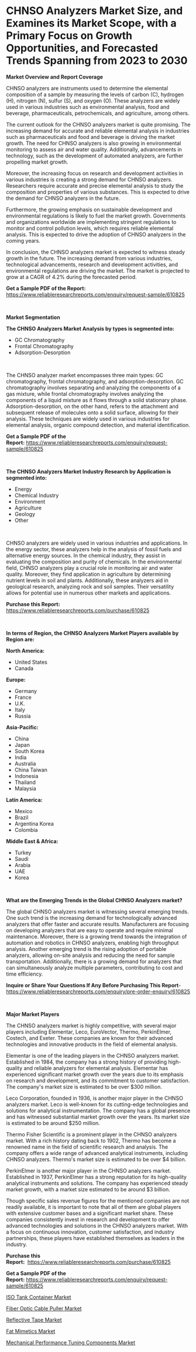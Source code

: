 <p><h1>CHNSO Analyzers Market Size, and Examines its Market Scope, with a Primary Focus on Growth Opportunities, and Forecasted Trends Spanning from 2023 to 2030</h1></p><p><strong>Market Overview and Report Coverage</strong></p>
<p><p>CHNSO analyzers are instruments used to determine the elemental composition of a sample by measuring the levels of carbon (C), hydrogen (H), nitrogen (N), sulfur (S), and oxygen (O). These analyzers are widely used in various industries such as environmental analysis, food and beverage, pharmaceuticals, petrochemicals, and agriculture, among others.</p><p>The current outlook for the CHNSO analyzers market is quite promising. The increasing demand for accurate and reliable elemental analysis in industries such as pharmaceuticals and food and beverage is driving the market growth. The need for CHNSO analyzers is also growing in environmental monitoring to assess air and water quality. Additionally, advancements in technology, such as the development of automated analyzers, are further propelling market growth.</p><p>Moreover, the increasing focus on research and development activities in various industries is creating a strong demand for CHNSO analyzers. Researchers require accurate and precise elemental analysis to study the composition and properties of various substances. This is expected to drive the demand for CHNSO analyzers in the future.</p><p>Furthermore, the growing emphasis on sustainable development and environmental regulations is likely to fuel the market growth. Governments and organizations worldwide are implementing stringent regulations to monitor and control pollution levels, which requires reliable elemental analysis. This is expected to drive the adoption of CHNSO analyzers in the coming years.</p><p>In conclusion, the CHNSO analyzers market is expected to witness steady growth in the future. The increasing demand from various industries, technological advancements, research and development activities, and environmental regulations are driving the market. The market is projected to grow at a CAGR of 4.2% during the forecasted period.</p></p>
<p><strong>Get a Sample PDF of the Report:</strong> <a href="https://www.reliableresearchreports.com/enquiry/request-sample/610825">https://www.reliableresearchreports.com/enquiry/request-sample/610825</a></p>
<p>&nbsp;</p>
<p><strong>Market Segmentation</strong></p>
<p><strong>The CHNSO Analyzers Market Analysis by types is segmented into:</strong></p>
<p><ul><li>GC Chromatography</li><li>Frontal Chromatography</li><li>Adsorption-Desorption</li></ul></p>
<p>&nbsp;</p>
<p><p>The CHNSO analyzer market encompasses three main types: GC chromatography, frontal chromatography, and adsorption-desorption. GC chromatography involves separating and analyzing the components of a gas mixture, while frontal chromatography involves analyzing the components of a liquid mixture as it flows through a solid stationary phase. Adsorption-desorption, on the other hand, refers to the attachment and subsequent release of molecules onto a solid surface, allowing for their analysis. These techniques are widely used in various industries for elemental analysis, organic compound detection, and material identification.</p></p>
<p><strong>Get a Sample PDF of the Report:</strong>&nbsp;<a href="https://www.reliableresearchreports.com/enquiry/request-sample/610825">https://www.reliableresearchreports.com/enquiry/request-sample/610825</a></p>
<p>&nbsp;</p>
<p><strong>The CHNSO Analyzers Market Industry Research by Application is segmented into:</strong></p>
<p><ul><li>Energy</li><li>Chemical Industry</li><li>Environment</li><li>Agriculture</li><li>Geology</li><li>Other</li></ul></p>
<p>&nbsp;</p>
<p><p>CHNSO analyzers are widely used in various industries and applications. In the energy sector, these analyzers help in the analysis of fossil fuels and alternative energy sources. In the chemical industry, they assist in evaluating the composition and purity of chemicals. In the environmental field, CHNSO analyzers play a crucial role in monitoring air and water quality. Moreover, they find application in agriculture by determining nutrient levels in soil and plants. Additionally, these analyzers aid in geological research, analyzing rock and soil samples. Their versatility allows for potential use in numerous other markets and applications.</p></p>
<p><strong>Purchase this Report:</strong>&nbsp; <a href="https://www.reliableresearchreports.com/purchase/610825">https://www.reliableresearchreports.com/purchase/610825</a></p>
<p>&nbsp;</p>
<p><strong>In terms of Region, the CHNSO Analyzers Market Players available by Region are:</strong></p>
<p>
    <p> <strong> North America: </strong>
        <ul>
            <li>United States</li>
            <li>Canada</li>
        </ul>
        </p> 
    <p> <strong> Europe: </strong>
        <ul>
            <li>Germany</li>
            <li>France</li>
            <li>U.K.</li>
            <li>Italy</li>
            <li>Russia</li>
        </ul>
        </p> 
    <p> <strong> Asia-Pacific: </strong>
        <ul>
            <li>China</li>
            <li>Japan</li>
            <li>South Korea</li>
            <li>India</li>
            <li>Australia</li>
            <li>China Taiwan</li>
            <li>Indonesia</li>
            <li>Thailand</li>
            <li>Malaysia</li>
        </ul>
        </p> 
    <p> <strong> Latin America: </strong>
        <ul>
            <li>Mexico</li>
            <li>Brazil</li>
            <li>Argentina Korea</li>
            <li>Colombia</li>
        </ul>
        </p> 
    <p> <strong> Middle East & Africa: </strong>
        <ul>
            <li>Turkey</li>
            <li>Saudi</li>
            <li>Arabia</li>
            <li>UAE</li>
            <li>Korea</li>
        </ul>
    </p>
    </p>
<p>&nbsp;</p>
<p><strong>What are the Emerging Trends in the Global CHNSO Analyzers market?</strong></p>
<p><p>The global CHNSO analyzers market is witnessing several emerging trends. One such trend is the increasing demand for technologically advanced analyzers that offer faster and accurate results. Manufacturers are focusing on developing analyzers that are easy to operate and require minimal maintenance. Moreover, there is a growing trend towards the integration of automation and robotics in CHNSO analyzers, enabling high throughput analysis. Another emerging trend is the rising adoption of portable analyzers, allowing on-site analysis and reducing the need for sample transportation. Additionally, there is a growing demand for analyzers that can simultaneously analyze multiple parameters, contributing to cost and time efficiency.</p></p>
<p><strong>Inquire or Share Your Questions If Any Before Purchasing This Report</strong>- <a href="https://www.reliableresearchreports.com/enquiry/pre-order-enquiry/610825">https://www.reliableresearchreports.com/enquiry/pre-order-enquiry/610825</a></p>
<p>&nbsp;</p>
<p><strong>Major Market Players</strong></p>
<p><p>The CHNSO analyzers market is highly competitive, with several major players including Elementar, Leco, EuroVector, Thermo, PerkinElmer, Costech, and Exeter. These companies are known for their advanced technologies and innovative products in the field of elemental analysis.</p><p>Elementar is one of the leading players in the CHNSO analyzers market. Established in 1984, the company has a strong history of providing high-quality and reliable analyzers for elemental analysis. Elementar has experienced significant market growth over the years due to its emphasis on research and development, and its commitment to customer satisfaction. The company's market size is estimated to be over $300 million.</p><p>Leco Corporation, founded in 1936, is another major player in the CHNSO analyzers market. Leco is well-known for its cutting-edge technologies and solutions for analytical instrumentation. The company has a global presence and has witnessed substantial market growth over the years. Its market size is estimated to be around $250 million.</p><p>Thermo Fisher Scientific is a prominent player in the CHNSO analyzers market. With a rich history dating back to 1902, Thermo has become a renowned name in the field of scientific research and analysis. The company offers a wide range of advanced analytical instruments, including CHNSO analyzers. Thermo's market size is estimated to be over $4 billion.</p><p>PerkinElmer is another major player in the CHNSO analyzers market. Established in 1937, PerkinElmer has a strong reputation for its high-quality analytical instruments and solutions. The company has experienced steady market growth, with a market size estimated to be around $3 billion.</p><p>Though specific sales revenue figures for the mentioned companies are not readily available, it is important to note that all of them are global players with extensive customer bases and a significant market share. These companies consistently invest in research and development to offer advanced technologies and solutions in the CHNSO analyzers market. With a focus on continuous innovation, customer satisfaction, and industry partnerships, these players have established themselves as leaders in the industry.</p></p>
<p><strong>Purchase this Report:</strong>&nbsp;&nbsp;<a href="https://www.reliableresearchreports.com/purchase/610825">https://www.reliableresearchreports.com/purchase/610825</a></p>
<p></p>
<p><strong>Get a Sample PDF of the Report:</strong>&nbsp;<a href="https://www.reliableresearchreports.com/enquiry/request-sample/610825">https://www.reliableresearchreports.com/enquiry/request-sample/610825</a></p>
<p><p><a href="https://www.linkedin.com/pulse/iso-tank-container-market-share-amp-new-trends-analysis-report-skeic/">ISO Tank Container Market</a></p><p><a href="https://github.com/melchekhinf/Market-Research-Report-List-1/blob/main/fiber-optic-cable-puller-market.md">Fiber Optic Cable Puller Market</a></p><p><a href="https://medium.com/@efrenmuller/reflective-tape-market-size-growth-forecast-2023-2030-141fe1018998">Reflective Tape Market</a></p><p><a href="https://github.com/merzlyukov93/Market-Research-Report-List-1/blob/main/fat-mimetics-market.md">Fat Mimetics Market</a></p><p><a href="https://www.linkedin.com/pulse/mechanical-performance-tuning-components-market-share-amp-1lwme/">Mechanical Performance Tuning Components Market</a></p></p>